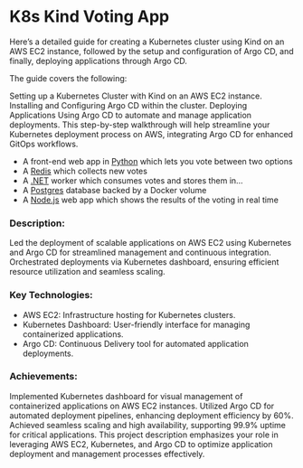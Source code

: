 # K8s Kind Voting App

Here’s a detailed guide for creating a Kubernetes cluster using Kind on an AWS EC2 instance, followed by the setup and configuration of Argo CD, and finally, deploying applications through Argo CD.

The guide covers the following:

Setting up a Kubernetes Cluster with Kind on an AWS EC2 instance.
Installing and Configuring Argo CD within the cluster.
Deploying Applications Using Argo CD to automate and manage application deployments.
This step-by-step walkthrough will help streamline your Kubernetes deployment process on AWS, integrating Argo CD for enhanced GitOps workflows.

* A front-end web app in [Python](/vote) which lets you vote between two options
* A [Redis](https://hub.docker.com/_/redis/) which collects new votes
* A [.NET](/worker/) worker which consumes votes and stores them in…
* A [Postgres](https://hub.docker.com/_/postgres/) database backed by a Docker volume
* A [Node.js](/result) web app which shows the results of the voting in real time

### Description: 

Led the deployment of scalable applications on AWS EC2 using Kubernetes and Argo CD for streamlined management and continuous integration. Orchestrated deployments via Kubernetes dashboard, ensuring efficient resource utilization and seamless scaling.

### Key Technologies:

* AWS EC2: Infrastructure hosting for Kubernetes clusters.
* Kubernetes Dashboard: User-friendly interface for managing containerized applications.
* Argo CD: Continuous Delivery tool for automated application deployments.

### Achievements:

Implemented Kubernetes dashboard for visual management of containerized applications on AWS EC2 instances.
Utilized Argo CD for automated deployment pipelines, enhancing deployment efficiency by 60%.
Achieved seamless scaling and high availability, supporting 99.9% uptime for critical applications.
This project description emphasizes your role in leveraging AWS EC2, Kubernetes, and Argo CD to optimize application deployment and management processes effectively.

